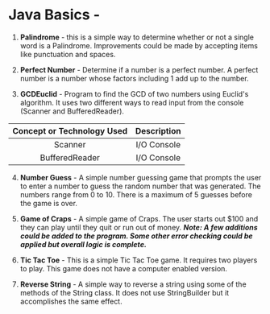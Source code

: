 # Java Basics -

1. **Palindrome** -  this is a simple way to determine whether or not a single word is a Palindrome.  Improvements could be made by accepting items like punctuation and spaces.

2. **Perfect Number** - Determine if a number is a perfect number. A perfect number is a number whose factors including 1 add up to the number.

3. **GCDEuclid** - Program to find the GCD of two numbers using Euclid's algorithm.  It uses two different ways to read input from the console (Scanner and BufferedReader).
  
**Concept or Technology Used**|**Description**
:-----:|:-----:
Scanner| I/O Console
BufferedReader|  I/O Console

4. **Number Guess** -  A simple number guessing game that prompts the user to enter a number to guess the random number that was generated. The numbers range from 0 to 10.  There is a maximum of 5  guesses before the game is over.

5. **Game of Craps** - A simple game of Craps. The user starts out $100 and they can play until they quit or run out of money. ***Note:  A few additions could be added to the program.  Some other error checking could be applied but overall logic is complete.***

6. **Tic Tac Toe** - This is a simple Tic Tac Toe game.  It requires two players to play.  This game does not have a computer enabled version.

7. **Reverse String** - A simple way to reverse a string using some of the methods of the String class.  It does not use StringBuilder but it accomplishes the same effect.

